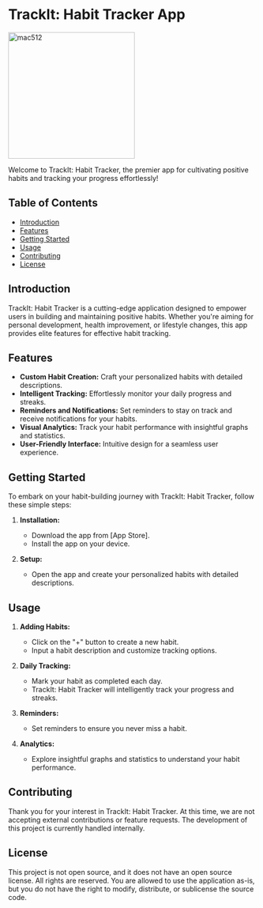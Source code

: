 # TrackIt: Habit Tracker App

<img width="256" alt="mac512" src="https://github.com/st-yim/TrackIt-HabitTracker/assets/129474155/a55b23ee-8fbd-4340-a905-5d5c5081c15a">

Welcome to TrackIt: Habit Tracker, the premier app for cultivating positive habits and tracking your progress effortlessly!

## Table of Contents
- [Introduction](#introduction)
- [Features](#features)
- [Getting Started](#getting-started)
- [Usage](#usage)
- [Contributing](#contributing)
- [License](#license)

## Introduction

TrackIt: Habit Tracker is a cutting-edge application designed to empower users in building and maintaining positive habits. Whether you're aiming for personal development, health improvement, or lifestyle changes, this app provides elite features for effective habit tracking.

## Features

- **Custom Habit Creation:** Craft your personalized habits with detailed descriptions.
- **Intelligent Tracking:** Effortlessly monitor your daily progress and streaks.
- **Reminders and Notifications:** Set reminders to stay on track and receive notifications for your habits.
- **Visual Analytics:** Track your habit performance with insightful graphs and statistics.
- **User-Friendly Interface:** Intuitive design for a seamless user experience.

## Getting Started

To embark on your habit-building journey with TrackIt: Habit Tracker, follow these simple steps:

1. **Installation:**
   - Download the app from [App Store].
   - Install the app on your device.

2. **Setup:**
   - Open the app and create your personalized habits with detailed descriptions.

## Usage

1. **Adding Habits:**
   - Click on the "+" button to create a new habit.
   - Input a habit description and customize tracking options.

2. **Daily Tracking:**
   - Mark your habit as completed each day.
   - TrackIt: Habit Tracker will intelligently track your progress and streaks.

3. **Reminders:**
   - Set reminders to ensure you never miss a habit.

4. **Analytics:**
   - Explore insightful graphs and statistics to understand your habit performance.

## Contributing

Thank you for your interest in TrackIt: Habit Tracker. At this time, we are not accepting external contributions or feature requests. The development of this project is currently handled internally.

## License

This project is not open source, and it does not have an open source license. All rights are reserved. You are allowed to use the application as-is, but you do not have the right to modify, distribute, or sublicense the source code.
